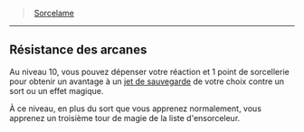 ﻿---
!GenericItem
Name: Résistance des arcanes
Id: fighter_spellblade_hd.md#résistance-des-arcanes
ParentLink: fighter_spellblade_hd.md#sorcelame
ParentName: Sorcelame
NameLevel: 2
Attributes: {}
AttributesDictionary: >+
  {}

---
> [Sorcelame](hd_fighter_spellblade.md)

---

## Résistance des arcanes

Au niveau 10, vous pouvez dépenser votre réaction et 1 point de sorcellerie pour obtenir un avantage à un [jet de sauvegarde](hd_abilities_jets_de_sauvegarde.md) de votre choix contre un sort ou un effet magique.

À ce niveau, en plus du sort que vous apprenez normalement, vous apprenez un troisième tour de magie de la liste d'ensorceleur.

